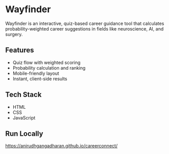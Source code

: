 # Wayfinder  

Wayfinder is an interactive, quiz-based career guidance tool that calculates probability-weighted career suggestions in fields like neuroscience, AI, and surgery.

## Features
- Quiz flow with weighted scoring
- Probability calculation and ranking
- Mobile-friendly layout
- Instant, client-side results

## Tech Stack
- HTML
- CSS
- JavaScript

## Run Locally
https://anirudhgangadharan.github.io/careerconnect/

